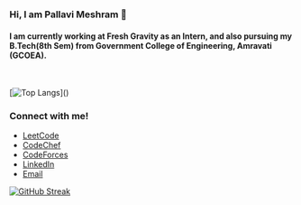 ### Hi, I am Pallavi Meshram 👋
#### I am currently working at Fresh Gravity as an Intern, and also pursuing my B.Tech(8th Sem) from Government College of Engineering, Amravati (GCOEA).
<br>

[![Top Langs](https://github-readme-stats.vercel.app/api/top-langs/?username=PallaviMeshram&layout=compact&align="left")]()

### Connect with me!

- [LeetCode](https://leetcode.com/pauvpam/)
- [CodeChef](https://www.codechef.com/users/pauv)
- [CodeForces](https://codeforces.com/profile/Palli)
- [LinkedIn](https://www.linkedin.com/in/pallavimeshram)
- [Email](mailto:pmeshram.it@gmail.com)

[![GitHub Streak](http://github-readme-streak-stats.herokuapp.com?user=pallavimeshram&date_format=j%20M%5B%20Y%5D)](https://git.io/streak-stats)
